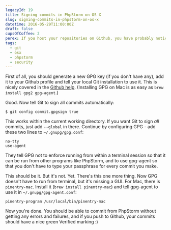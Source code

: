 ```yaml
---
legacyId: 19
title: Signing commits in PhpStorm on OS X
slug: signing-commits-in-phpstorm-on-os-x
datetime: 2016-05-29T11:00:00Z
draft: false
cupsOfCoffee: 2
perex: If you host your repositories on Github, you have probably noticed they started verifying GPG signatures back in April. After half a day of pain, googling and experimenting, I came up with this definitive guide on how to set this up in PhpStorm on OS X.
tags:
  - git
  - osx
  - phpstorm
  - security
---
```

First of all, you should generate a new GPG key (if you don't have any), add it to your Github profile and tell your
local Git installation to use it. This is nicely covered in the [Github help](https://help.github.com/articles/generating-a-gpg-key/).
(Installing GPG on Mac is as easy as `brew install gpg2 gpg-agent`.)

Good. Now tell Git to sign all commits automatically:

```
$ git config commit.gpgsign true
```

This works within the current working directory. If you want Git to sign _all_ commits, just add `--global` in there.
Continue by configuring GPG - add these two lines to `~/.gnupg/gpg.conf`:

```
no-tty
use-agent
``````

They tell GPG not to enforce running from within a terminal session so that it can be run from other programs like
PhpStorm, and to use gpg-agent so that you don't have to type your passphrase for every commit you make.

This should be it. But it's not. Yet. There's this one more thing. Now GPG doesn't have to run from terminal, but
it's missing a GUI. For Mac, there is `pinentry-mac`. Install it (`brew install pinentry-mac`) and tell gpg-agent
to use it in `~/.gnupg/gpg-agent.conf`:

```
pinentry-program /usr/local/bin/pinentry-mac
```

Now you're done. You should be able to commit from PhpStorm without getting any errors and failures, and if you push
to Github, your commits should have a nice green Verified marking :)
